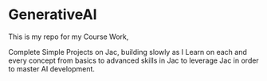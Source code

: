# GenerativeAI
This is my repo for my Course Work,

Complete Simple Projects on Jac, building slowly as I Learn on each and every concept from basics to advanced skills in Jac to leverage Jac in order to master AI development.
